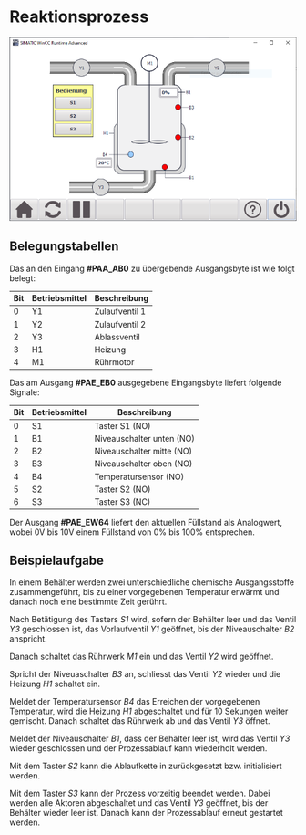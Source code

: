# Reaktionsprozess

![Bild der Visualisierung](simulation.png)

## Belegungstabellen

Das an den Eingang __#PAA_AB0__ zu übergebende Ausgangsbyte ist wie folgt belegt:

Bit | Betriebsmittel | Beschreibung
--- | -------------- | ------------
  0 |             Y1 | Zulaufventil 1
  1 |             Y2 | Zulaufventil 2
  2 |             Y3 | Ablassventil
  3 |             H1 | Heizung
  4 |             M1 | Rührmotor

Das am Ausgang __#PAE_EB0__ ausgegebene Eingangsbyte liefert folgende Signale:

Bit | Betriebsmittel | Beschreibung
--- | -------------- | ------------
  0 |             S1 | Taster S1 (NO)
  1 |             B1 | Niveauschalter unten (NO)
  2 |             B2 | Niveauschalter mitte (NO)
  3 |             B3 | Niveauschalter oben (NO)
  4 |             B4 | Temperatursensor (NO)
  5 |             S2 | Taster S2 (NO)
  6 |             S3 | Taster S3 (NC)

Der Ausgang __#PAE_EW64__ liefert den aktuellen Füllstand als Analogwert, wobei 0V bis 10V einem Füllstand von 0% bis 100% entsprechen.

## Beispielaufgabe

In einem Behälter werden zwei unterschiedliche chemische Ausgangsstoffe zusammengeführt, bis zu einer vorgegebenen Temperatur erwärmt und danach noch eine bestimmte Zeit gerührt.

Nach Betätigung des Tasters _S1_ wird, sofern der Behälter leer und das Ventil _Y3_ geschlossen ist, das Vorlaufventil _Y1_ geöffnet, bis der Niveauschalter _B2_ anspricht.

Danach schaltet das Rührwerk _M1_ ein und das Ventil _Y2_ wird geöffnet.

Spricht der Niveuaschalter _B3_ an, schliesst das Ventil _Y2_ wieder und die Heizung _H1_ schaltet ein.

Meldet der Temperatursensor _B4_ das Erreichen der vorgegebenen Temperatur, wird die Heizung _H1_ abgeschaltet und für 10 Sekungen weiter gemischt. Danach schaltet das Rührwerk ab und das Ventil _Y3_ öffnet.

Meldet der Niveauschalter _B1_, dass der Behälter leer ist, wird das Ventil _Y3_ wieder geschlossen und der Prozessablauf kann wiederholt werden.

Mit dem Taster _S2_ kann die Ablaufkette in zurückgesetzt bzw. initialisiert werden.

Mit dem Taster _S3_ kann der Prozess vorzeitig beendet werden. Dabei werden alle Aktoren abgeschaltet und das Ventil _Y3_ geöffnet, bis der Behälter wieder leer ist. Danach kann der Prozessablauf erneut gestartet werden.
